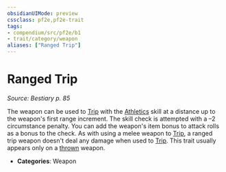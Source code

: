 ```yaml
---
obsidianUIMode: preview
cssclass: pf2e,pf2e-trait
tags:
- compendium/src/pf2e/b1
- trait/category/weapon
aliases: ["Ranged Trip"]
---
```

# Ranged Trip  
*Source: Bestiary p. 85*  

The weapon can be used to [Trip](rules/actions/trip.md) with the [Athletics](../../compendium/skills.md#Athletics) skill at a distance up to the weapon's first range increment. The skill check is attempted with a –2 circumstance penalty. You can add the weapon's item bonus to attack rolls as a bonus to the check. As with using a melee weapon to [Trip](rules/actions/trip.md), a ranged trip weapon doesn't deal any damage when used to [Trip](rules/actions/trip.md). This trait usually appears only on a [thrown](thrown.md) weapon.

- **Categories**: Weapon